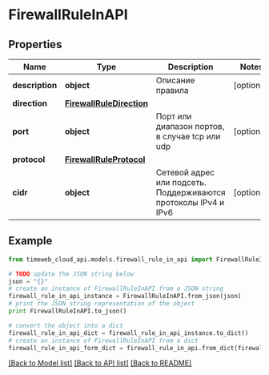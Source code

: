 # FirewallRuleInAPI


## Properties
Name | Type | Description | Notes
------------ | ------------- | ------------- | -------------
**description** | **object** | Описание правила | [optional] 
**direction** | [**FirewallRuleDirection**](FirewallRuleDirection.md) |  | 
**port** | **object** | Порт или диапазон портов, в случае tcp или udp | [optional] 
**protocol** | [**FirewallRuleProtocol**](FirewallRuleProtocol.md) |  | 
**cidr** | **object** | Сетевой адрес или подсеть. Поддерживаются протоколы IPv4  и IPv6 | [optional] 

## Example

```python
from timeweb_cloud_api.models.firewall_rule_in_api import FirewallRuleInAPI

# TODO update the JSON string below
json = "{}"
# create an instance of FirewallRuleInAPI from a JSON string
firewall_rule_in_api_instance = FirewallRuleInAPI.from_json(json)
# print the JSON string representation of the object
print FirewallRuleInAPI.to_json()

# convert the object into a dict
firewall_rule_in_api_dict = firewall_rule_in_api_instance.to_dict()
# create an instance of FirewallRuleInAPI from a dict
firewall_rule_in_api_form_dict = firewall_rule_in_api.from_dict(firewall_rule_in_api_dict)
```
[[Back to Model list]](../README.md#documentation-for-models) [[Back to API list]](../README.md#documentation-for-api-endpoints) [[Back to README]](../README.md)


